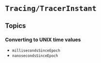 # ``Tracing/TracerInstant``

## Topics

### Converting to UNIX time values

- ``millisecondsSinceEpoch``
- ``nanosecondsSinceEpoch``
